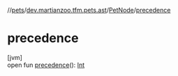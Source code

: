 //[pets](../../../index.md)/[dev.martianzoo.tfm.pets.ast](../index.md)/[PetNode](index.md)/[precedence](precedence.md)

# precedence

[jvm]\
open fun [precedence](precedence.md)(): [Int](https://kotlinlang.org/api/latest/jvm/stdlib/kotlin/-int/index.html)
